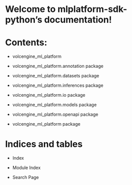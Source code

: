 <!-- mlplatform-sdk-python documentation master file, created by
sphinx-quickstart on Tue Aug 31 12:40:11 2021.
You can adapt this file completely to your liking, but it should at least
contain the root `toctree` directive. -->
# Welcome to mlplatform-sdk-python’s documentation!

# Contents:


* volcengine_ml_platform


* volcengine_ml_platform.annotation package


* volcengine_ml_platform.datasets package


* volcengine_ml_platform.inferences package


* volcengine_ml_platform.io package


* volcengine_ml_platform.models package


* volcengine_ml_platform.openapi package


* volcengine_ml_platform package


# Indices and tables


* Index


* Module Index


* Search Page
